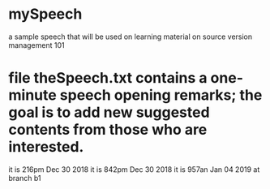 # mySpeech
a sample speech that will be used on learning material on source version management 101
# file theSpeech.txt contains a one-minute speech opening remarks; the goal is to add new suggested contents from those who are interested. 
it is 216pm Dec 30 2018
it is 842pm Dec 30 2018
it is 957an Jan 04 2019 at branch b1
